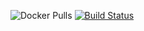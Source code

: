 ![Docker Pulls](https://img.shields.io/docker/pulls/alersonluz/ci.svg) [![Build Status](https://travis-ci.org/alersonluz/ci.svg?branch=master)](https://travis-ci.org/alersonluz/ci)

